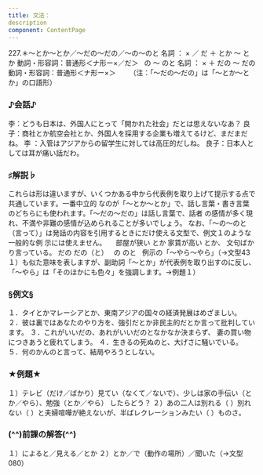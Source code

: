 ```yaml
---
title: 文法：
description
component: ContentPage
---
```



227.＊～とか～とか／～だの～だの／～の～のと
名詞 ： × ／ だ ＋ とか ～ とか
動詞・形容詞：普通形＜ナ形ー×／だ＞   の ～ のと
名詞 ： × ＋ だの ～ だの
動詞・形容詞：普通形＜ナ形ー×＞      
（注：「～だの～だの」は「～とか～とか」の口語形）  
### ♪会話♪
李：どうも日本は、外国人にとって「開かれた社会」だとは思えないなあ？
良子：商社とか航空会社とか、外国人を採用する企業も増えてるけど、まだまだね。 李 ：入管はアジアからの留学生に対しては高圧的だしね。 良子：日本人としては耳が痛い話だわ。
### ♯解説♭
これらは形は違いますが、いくつかある中から代表例を取り上げて提示する点で共通しています。一番中立的 なのが「～とか～とか」で、話し言葉・書き言葉のどちらにも使われます。「～だの～だの」は話し言葉で、話者
の感情が多く現れ、不満や非難の感情が込められることが多いでしょう。
なお、「～の～のと（言って）」は発話の内容を引用するときにだけ使える文型で、例文１のような一般的な例
示には使えません。    
部屋が狭い とか 家賃が高い とか、 文句ばかり言っている。
だの だの（と）  
の のと  
例示の「～やら～やら」（→文型43１）も似た意味を表しますが、副助詞「～とか」が代表例を取り出すのに反し、 「～やら」は「そのほかにも色々」を強調します。→例題１）
### §例文§
１．タイとかマレーシアとか、東南アジアの国々の経済発展はめざましい。
２．彼は裏ではあなたのやり方を、強引だとか非民主的だとか言って批判しています。
３．これがいいだの、あれがいいだのとなかなか決まらず、 妻の買い物につきあうと疲れてしまう。
４．生きるの死ぬのと、大げさに騒いでいる。
５．何のかんのと言って、結局やろうとしない。
### ★例題★
１）テレビ（だけ／ばかり）見てい（なくて／ないで）、少しは家の手伝い（とか／やら）、勉強（とか／やら）
したらどう？
２）あの二人は別れる（ ）別れない（ ）と夫婦喧嘩が絶えないが、半ばレクレーションみたい（ ）ものさ。
### (^^)前課の解答(^^)
１）によると／見える／とか
２）とか／で（動作の場所）／聞いた（→文型080）
